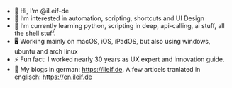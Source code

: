- 👋 Hi, I’m @iLeif-de
- 👀 I’m interested in automation, scripting, shortcuts and UI Design
- 🌱 I’m currently learning python, scripting in deep, api-calling, ai stuff, all the shell stuff.
- 🖥️ Working mainly on macOS, iOS, iPadOS, but also using windows, ubuntu and arch linux
- ⚡ Fun fact: I worked nearly 30 years as UX expert and innovation guide.
- 📝 My blogs in german: https://ileif.de. A few articels tranlated in englisch: https://en.ileif.de

<!---
iLeif-de/iLeif-de is a ✨ special ✨ repository because its `README.md` (this file) appears on your GitHub profile.
You can click the Preview link to take a look at your changes.
--->
